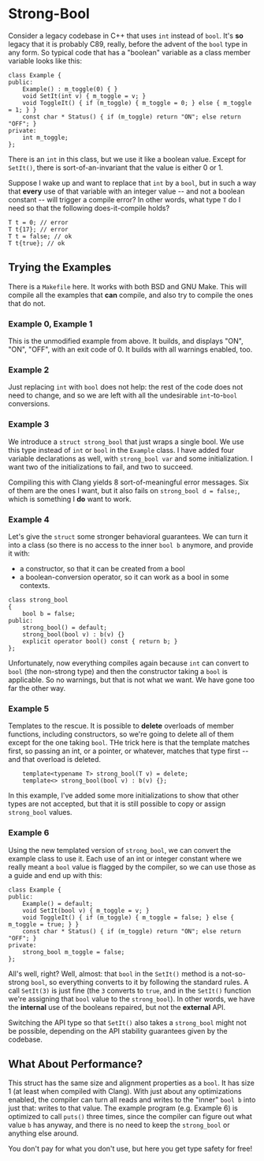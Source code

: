 # Strong-Bool

Consider a legacy codebase in C++ that uses `int` instead of `bool`.
It's **so** legacy that it is probably C89, really, before the
advent of the `bool` type in any form. So typical code that has
a "boolean" variable as a class member variable looks like this:

```
class Example {
public:
    Example() : m_toggle(0) { }
    void SetIt(int v) { m_toggle = v; }
    void ToggleIt() { if (m_toggle) { m_toggle = 0; } else { m_toggle = 1; } }
    const char * Status() { if (m_toggle) return "ON"; else return "OFF"; }
private:
    int m_toggle;
};
```

There is an `int` in this class, but we use it like a boolean value. Except
for `SetIt()`, there is sort-of-an-invariant that the value is either 0 or 1.

Suppose I wake up and want to replace that `int` by a `bool`, but in such a
way that **every** use of that variable with an integer value -- and not
a boolean constant -- will trigger a compile error? In other words, what
type `T` do I need so that the following does-it-compile holds?

```
T t = 0; // error
T t{17}; // error
T t = false; // ok
T t{true}; // ok
```


## Trying the Examples

There is a `Makefile` here. It works with both BSD and GNU Make. This will
compile all the examples that **can** compile, and also try to compile
the ones that do not.


### Example 0, Example 1

This is the unmodified example from above. It builds, and displays "ON", "ON", "OFF",
with an exit code of 0. It builds with all warnings enabled, too.

### Example 2

Just replacing `int` with `bool` does not help: the rest of the code does not
need to change, and so we are left with all the undesirable `int`-to-`bool`
conversions.

### Example 3

We introduce a `struct strong_bool` that just wraps a single bool. We use this
type instead of `int` or `bool` in the `Example` class. I have added four
variable declarations as well, with `strong_bool var` and some initialization.
I want two of the initializations to fail, and two to succeed.

Compiling this with Clang yields 8 sort-of-meaningful error messages.
Six of them are the ones I want, but it also fails on `strong_bool d = false;`,
which is something I **do** want to work.

### Example 4

Let's give the `struct` some stronger behavioral guarantees. We can turn it into
a class (so there is no access to the inner `bool b` anymore, and provide
it with:

- a constructor, so that it can be created from a bool
- a boolean-conversion operator, so it can work as a bool in some contexts.

```
class strong_bool
{
    bool b = false;
public:
    strong_bool() = default;
    strong_bool(bool v) : b(v) {}
    explicit operator bool() const { return b; }
};
```

Unfortunately, now everything compiles again because `int` can convert to `bool` (the
non-strong type) and then the constructor taking a `bool` is applicable. So no warnings,
but that is not what we want. We have gone too far the other way.

### Example 5

Templates to the rescue. It is possible to **delete** overloads of member functions,
including constructors, so we're going to delete all of them except for the one
taking `bool`. THe trick here is that the template matches first, so passing
an int, or a pointer, or whatever, matches that type first -- and that overload is deleted.

```
    template<typename T> strong_bool(T v) = delete;
    template<> strong_bool(bool v) : b(v) {};
```

In this example, I've added some more initializations to show that other types
are not accepted, but that it is still possible to copy or assign `strong_bool`
values.

### Example 6

Using the new templated version of `strong_bool`, we can convert the example class
to use it. Each use of an int or integer constant where we really meant a `bool`
value is flagged by the compiler, so we can use those as a guide and end up
with this:

```
class Example {
public:
    Example() = default;
    void SetIt(bool v) { m_toggle = v; }
    void ToggleIt() { if (m_toggle) { m_toggle = false; } else { m_toggle = true; } }
    const char * Status() { if (m_toggle) return "ON"; else return "OFF"; }
private:
    strong_bool m_toggle = false;
};
```

All's well, right? Well, almost: that `bool` in the `SetIt()` method is a not-so-strong
`bool`, so everything converts to it by following the standard rules. A call `SetIt(3)` is just
fine (the `3` converts to `true`, and in the `SetIt()` function we're assigning that `bool` value
to the `strong_bool`). In other words,
we have the **internal** use of the booleans repaired, but not the **external** API.

Switching the API type so that `SetIt()` also takes a `strong_bool` might not be
possible, depending on the API stability guarantees given by the codebase.

## What About Performance?

This struct has the same size and alignment properties as a `bool`. It has size 1 (at least
when compiled with Clang). With just about any optimizations enabled, the compiler
can turn all reads and writes to the "inner" `bool b` into just that: writes to that
value. The example program (e.g. Example 6) is optimized to call `puts()` three times,
since the compiler can figure out what value `b` has anyway, and there is no need
to keep the `strong_bool` or anything else around.

You don't pay for what you don't use, but here you get type safety for free!
